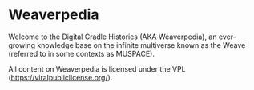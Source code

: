 # Weaverpedia

Welcome to the Digital Cradle Histories (AKA Weaverpedia), an ever-growing knowledge base on the infinite multiverse known as the Weave (referred to in some contexts as MUSPACE).

All content on Weaverpedia is licensed under the VPL (https://viralpubliclicense.org/).